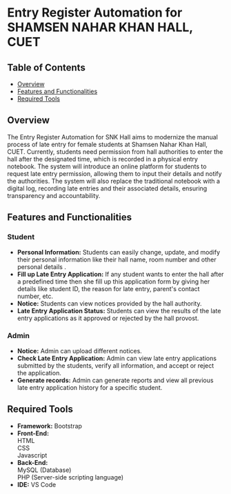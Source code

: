 # Entry Register Automation for SHAMSEN NAHAR KHAN HALL, CUET
## Table of Contents

- [Overview](#Overview)
- [Features and Functionalities](#FeaturesandFunctionalities)
- [Required Tools](#RequiredTools)
## Overview
The Entry Register Automation for SNK Hall aims to modernize the manual process of late entry for female students at Shamsen Nahar Khan Hall, CUET. Currently, students need permission from hall authorities to enter the hall after the designated time, which is recorded in a physical entry notebook. The system will introduce an online platform for students to request late entry permission, allowing them to input their details and notify the authorities. The system will also replace the traditional notebook with a digital log, recording late entries and their associated details, ensuring transparency and accountability.
## Features and Functionalities
### Student
- **Personal Information:** Students can easily change, update, and modify their personal information like their hall name, room number and other personal details .<br>
- **Fill up Late Entry Application:** If any student wants to enter the hall after a predefined time then she fill up this application form by giving her details like student ID, the reason for late entry, parent's contact number, etc.<br>
- **Notice:** Students can view notices provided by the hall authority.<br>
- **Late Entry Application Status:** Students can view the results of the late entry applications as it approved or rejected by the hall provost.
### Admin
- **Notice:** Admin can upload different notices.<br>
- **Check Late Entry Application:** Admin can view late entry applications submitted by the students, verify all information, and accept or reject the application.<br>
- **Generate records:** Admin can generate reports and view all previous late entry application history for a specific student.
## Required Tools
- **Framework:** Bootstrap <br>
- **Front-End:** <br>
 HTML<br>
 CSS <br>
 Javascript <br>
- **Back-End:** <br>
  MySQL (Database) <br>
  PHP (Server-side scripting language) <br>
- **IDE:**  VS Code


